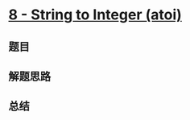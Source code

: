 # [8 - String to Integer (atoi)](https://leetcode.com/problems/string-to-integer-atoi/)

## 题目


## 解题思路


## 总结


